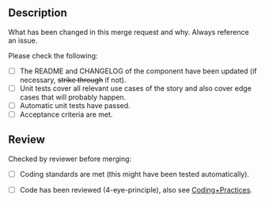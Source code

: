 ## Description

What has been changed in this merge request and why. Always reference an issue.

Please check the following:

- [ ] The README and CHANGELOG of the component have been updated (if necessary, ~~strike through~~ if not).
- [ ] Unit tests cover all relevant use cases of the story and also cover edge cases that will probably happen.
- [ ] Automatic unit tests have passed.
- [ ] Acceptance criteria are met.

## Review

Checked by reviewer before merging:

- [ ] Coding standards are met (this might have been tested automatically).
- [ ] Code has been reviewed (4-eye-principle), also see [Coding+Practices](https://collab.mevis.fraunhofer.de/display/EMPAIA/Coding+Practices).


